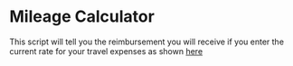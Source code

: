 # Mileage Calculator

This script will tell you the reimbursement you will receive if you enter the current rate for your
travel expenses as shown [here](https://www.irs.gov/uac/2017-standard-mileage-rates-for-business-and-medical-and-moving-announced)
